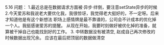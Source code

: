 5.16
问题：
1.最近总是在数据请求方面被·异步·绊倒，要注意setState异步的时候
2.今天爱苏和我说老大要优化我，我很惊讶，我觉得老大挺好的，不一定呀。后来才知道他是有这个新想法
职场上感情牌是最不靠谱的，公司会不计成本的优化掉一个人。我挺感谢爱苏的提醒。
从现在开始，我要时刻做好被优化掉的准备，就算被干掉自己也能找到好的工作。
3. 中转数据没有被清空, 赵成自己再次修改的时候数据出现冗余。  应该在最后把顶层的数据做清空
